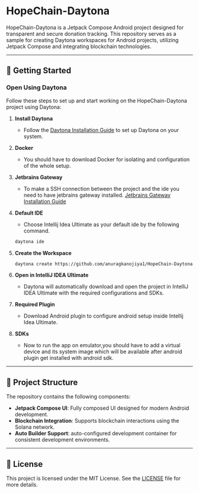 
# HopeChain-Daytona

HopeChain-Daytona is a Jetpack Compose Android project designed for transparent and secure donation tracking. This repository serves as a sample for creating Daytona workspaces for Android projects, utilizing Jetpack Compose and integrating blockchain technologies.

---

## 🚀 Getting Started

### Open Using Daytona
Follow these steps to set up and start working on the HopeChain-Daytona project using Daytona:

1. **Install Daytona**
   - Follow the [Daytona Installation Guide](https://github.com/daytonaio/daytona#installation) to set up Daytona on your system.

2. **Docker**
   - You should have to download Docker for isolating and configuration of the whole setup.
   
3. **Jetbrains Gateway**
   - To make a SSH connection between the project and the ide you need to have jetbrains gateway installed.
   [Jetbrains Gateway Installation Guide](https://www.jetbrains.com/remote-development/gateway/)

4. **Default IDE**
   - Choose Intellij Idea Ultimate as your default ide by the following command.
   ```bash
   daytona ide
   ```
5. **Create the Workspace**
   ```bash
   daytona create https://github.com/anuragkanojiya1/HopeChain-Daytona --builder=auto
   ```

6. **Open in IntelliJ IDEA Ultimate**
   - Daytona will automatically download and open the project in IntelliJ IDEA Ultimate with the required configurations and SDKs.
   
6. **Required Plugin**
   - Download Android plugin to configure android setup inside Intellij Idea Ultimate.

7. **SDKs**
   - Now to run the app on emulator,you should have to add a virtual device and its system image which will be available after android plugin get installed with android sdk.
---

## 📂 Project Structure
The repository contains the following components:
- **Jetpack Compose UI**: Fully composed UI designed for modern Android development.
- **Blockchain Integration**: Supports blockchain interactions using the Solana network.
- **Auto Builder Support**: auto-configured development container for consistent development environments.

---

## 📜 License

This project is licensed under the MIT License. See the [LICENSE](LICENSE) file for more details.
